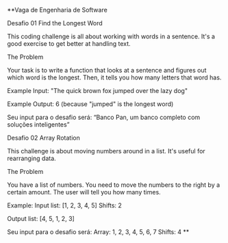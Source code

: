 **Vaga de Engenharia de Software

Desafio 01
Find the Longest Word

This coding challenge is all about working with words in a sentence. It's a good exercise to get better at handling text.

The Problem

Your task is to write a function that looks at a sentence and figures out which word is the longest. Then, it tells you how many letters that word has.

Example Input: "The quick brown fox jumped over the lazy dog"

Example Output: 6 (because "jumped" is the longest word)

Seu input para o desafio será: “Banco Pan, um banco completo com soluções inteligentes”







Desafio 02
Array Rotation

This challenge is about moving numbers around in a list. It's useful for rearranging data.

The Problem

You have a list of numbers. You need to move the numbers to the right by a certain amount. The user will tell you how many times.

Example: Input list: [1, 2, 3, 4, 5] Shifts: 2

Output list: [4, 5, 1, 2, 3]

Seu input para o desafio será: Array: 1, 2, 3, 4, 5, 6, 7 Shifts: 4
**
